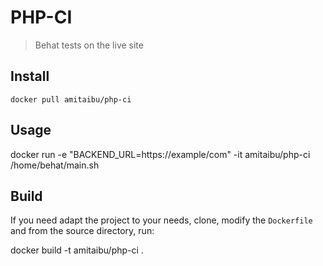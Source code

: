 # PHP-CI

> Behat tests on the live site

## Install

``docker pull amitaibu/php-ci``

## Usage

docker run -e "BACKEND_URL=https://example/com" -it amitaibu/php-ci /home/behat/main.sh <build-id> <access-token>


## Build

If you need adapt the project to your needs, clone, modify the `Dockerfile` and from the source directory, run:

docker build -t amitaibu/php-ci .
